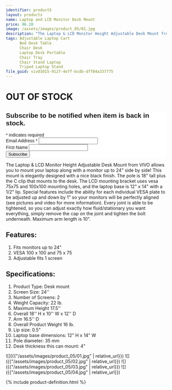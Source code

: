```yaml
---
identifier: product5
layout: products
name: Laptop and LCD Monitor Desk Mount
price: 96.28
image: /assets/images/product_05/01.jpg
description: "The Laptop & LCD Monitor Height Adjustable Desk Mount from VIVO allows you to mount your laptop along with a monitor up to 24'' side by side!"
tags: Adjustable Laptop Cart
      Bed Desk Table
      Chair Desk
      Laptop Desk Portable
      Chair Tray
      Chair Stand Laptop
      Tripod Laptop Stand
file_guid: vivO1015-9127-4e7f-bcdb-dff84a337775
---
```


<h1>OUT OF STOCK</h1>
<!-- Begin Mailchimp Signup Form -->
<link href="//cdn-images.mailchimp.com/embedcode/classic-10_7.css" rel="stylesheet" type="text/css">
<style type="text/css">
	#mc_embed_signup{background:#fff; clear:left; font:14px Helvetica,Arial,sans-serif; }
	/* Add your own Mailchimp form style overrides in your site stylesheet or in this style block.
	   We recommend moving this block and the preceding CSS link to the HEAD of your HTML file. */
</style>
<div id="mc_embed_signup">
<form action="https://mylaptopstands.us18.list-manage.com/subscribe/post?u=7132be25086ce9a61ecb552e4&amp;id=9f761ad23e" method="post" id="mc-embedded-subscribe-form" name="mc-embedded-subscribe-form" class="validate" target="_blank" novalidate>
    <div id="mc_embed_signup_scroll">
	<h2>Subscribe to be notified when item is back in stock.</h2>
<div class="indicates-required"><span class="asterisk">*</span> indicates required</div>
<div class="mc-field-group">
	<label for="mce-EMAIL">Email Address  <span class="asterisk">*</span>
</label>
	<input type="email" value="" name="EMAIL" class="required email" id="mce-EMAIL">
</div>
<div class="mc-field-group">
	<label for="mce-FNAME">First Name </label>
	<input type="text" value="" name="FNAME" class="" id="mce-FNAME">
</div>
	<div id="mce-responses" class="clear">
		<div class="response" id="mce-error-response" style="display:none"></div>
		<div class="response" id="mce-success-response" style="display:none"></div>
	</div>    <!-- real people should not fill this in and expect good things - do not remove this or risk form bot signups-->
    <div style="position: absolute; left: -5000px;" aria-hidden="true"><input type="text" name="b_7132be25086ce9a61ecb552e4_9f761ad23e" tabindex="-1" value=""></div>
    <div class="clear"><input type="submit" value="Subscribe" name="subscribe" id="mc-embedded-subscribe" class="button"></div>
    </div>
</form>
</div>
<script type='text/javascript' src='//s3.amazonaws.com/downloads.mailchimp.com/js/mc-validate.js'></script><script type='text/javascript'>(function($) {window.fnames = new Array(); window.ftypes = new Array();fnames[0]='EMAIL';ftypes[0]='email';fnames[1]='FNAME';ftypes[1]='text';}(jQuery));var $mcj = jQuery.noConflict(true);</script>
<!--End mc_embed_signup-->


The Laptop & LCD Monitor Height Adjustable Desk Mount from VIVO allows you to mount your laptop along with a monitor up to 24" side by side! This mount is elegantly designed with a nice black finish. The pole is 18" tall plus the C clip that mounts to the desk. The LCD mounting bracket uses vesa 75x75 and 100x100 mounting holes, and the laptop base is 12" x 14" with a 1/2" lip. Special features include the ability for each individual VESA plate to be adjusted up and down by 1” so your monitors will be perfectly aligned (see pictures and video for more information). Every joint is able to be tightened, so you can adjust exactly how fluid/stationary you want everything, simply remove the cap on the joint and tighten the bolt underneath. Maximum arm length is 10".

## Features:
1. Fits monitors up to 24"
2. VESA 100 x 100 and 75 x 75
3. Adjustable fits 1 screen


## Specifications:
1. Product Type: Desk mount
2. Screen Size: 24''
3. Number of Screens: 2
4. Weight Capacity: 22 lb.
5. Maximum Height 17.5''
6. Overall 18'' H x 10'' W x 12'' D
7. Arm 16.5'' D
8. Overall Product Weight 16 lb.
9. Lip size: 0.5"
10. Laptop base dimensions: 12" H x 14" W
11. Pole diameter: 35 mm
12. Desk thickness this can mount: 4"

![]({{"/assets/images/product_05/01.jpg" | relative_url}})
![]({{"/assets/images/product_05/02.jpg" | relative_url}})
![]({{"/assets/images/product_05/03.jpg" | relative_url}})
![]({{"/assets/images/product_05/04.jpg" | relative_url}})

<div class="call">
        {% include product-definition.html %}
</div>
<br>
<div class="powr-reviews" id="40210ce0_1589128351"></div><script src="https://www.powr.io/powr.js?platform=embed"></script>